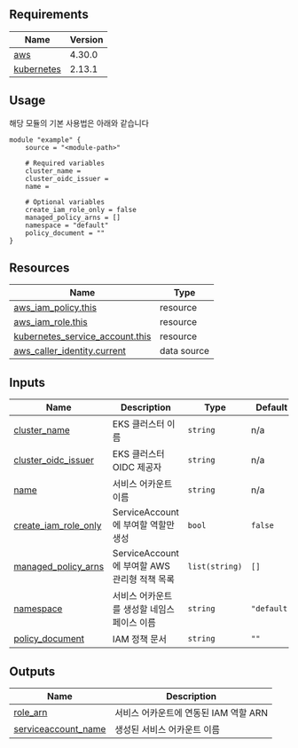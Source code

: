 <!-- BEGIN_AUTOMATED_TF_DOCS_BLOCK -->
## Requirements

| Name | Version |
|------|---------|
| <a name="requirement_aws"></a> [aws](#requirement\_aws) | 4.30.0 |
| <a name="requirement_kubernetes"></a> [kubernetes](#requirement\_kubernetes) | 2.13.1 |

## Usage
해당 모듈의 기본 사용법은 아래와 같습니다

```hcl
module "example" {
	source = "<module-path>"

	# Required variables
	cluster_name = 
	cluster_oidc_issuer = 
	name = 

	# Optional variables
	create_iam_role_only = false
	managed_policy_arns = []
	namespace = "default"
	policy_document = ""
}
```
## Resources

| Name | Type |
|------|------|
| [aws_iam_policy.this](https://registry.terraform.io/providers/hashicorp/aws/4.30.0/docs/resources/iam_policy) | resource |
| [aws_iam_role.this](https://registry.terraform.io/providers/hashicorp/aws/4.30.0/docs/resources/iam_role) | resource |
| [kubernetes_service_account.this](https://registry.terraform.io/providers/hashicorp/kubernetes/2.13.1/docs/resources/service_account) | resource |
| [aws_caller_identity.current](https://registry.terraform.io/providers/hashicorp/aws/4.30.0/docs/data-sources/caller_identity) | data source |

## Inputs

| Name | Description | Type | Default | Required |
|------|-------------|------|---------|:--------:|
| <a name="input_cluster_name"></a> [cluster\_name](#input\_cluster\_name) | EKS 클러스터 이름 | `string` | n/a | yes |
| <a name="input_cluster_oidc_issuer"></a> [cluster\_oidc\_issuer](#input\_cluster\_oidc\_issuer) | EKS 클러스터 OIDC 제공자 | `string` | n/a | yes |
| <a name="input_name"></a> [name](#input\_name) | 서비스 어카운트 이름 | `string` | n/a | yes |
| <a name="input_create_iam_role_only"></a> [create\_iam\_role\_only](#input\_create\_iam\_role\_only) | ServiceAccount에 부여할 역할만 생성 | `bool` | `false` | no |
| <a name="input_managed_policy_arns"></a> [managed\_policy\_arns](#input\_managed\_policy\_arns) | ServiceAccount에 부여할 AWS 관리형 적책 목록 | `list(string)` | `[]` | no |
| <a name="input_namespace"></a> [namespace](#input\_namespace) | 서비스 어카운트를 생성할 네임스페이스 이름 | `string` | `"default"` | no |
| <a name="input_policy_document"></a> [policy\_document](#input\_policy\_document) | IAM 정책 문서 | `string` | `""` | no |

## Outputs

| Name | Description |
|------|-------------|
| <a name="output_role_arn"></a> [role\_arn](#output\_role\_arn) | 서비스 어카운트에 연동된 IAM 역할 ARN |
| <a name="output_serviceaccount_name"></a> [serviceaccount\_name](#output\_serviceaccount\_name) | 생성된 서비스 어카운트 이름 |
<!-- END_AUTOMATED_TF_DOCS_BLOCK -->